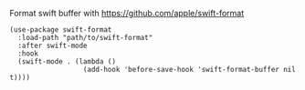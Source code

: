 Format swift buffer with https://github.com/apple/swift-format

```elisp
(use-package swift-format
  :load-path "path/to/swift-format"
  :after swift-mode
  :hook
  (swift-mode . (lambda ()
                  (add-hook 'before-save-hook 'swift-format-buffer nil t))))
```
